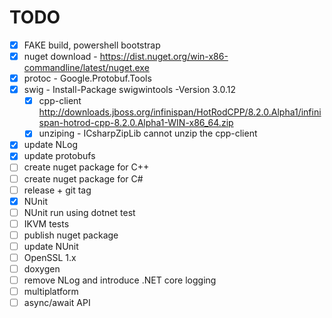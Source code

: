 # TODO

* [x] FAKE build, powershell bootstrap
* [x] nuget download - https://dist.nuget.org/win-x86-commandline/latest/nuget.exe
* [x] protoc - Google.Protobuf.Tools
* [x] swig - Install-Package swigwintools -Version 3.0.12
  * [x] cpp-client http://downloads.jboss.org/infinispan/HotRodCPP/8.2.0.Alpha1/infinispan-hotrod-cpp-8.2.0.Alpha1-WIN-x86_64.zip
  * [x] unziping - ICsharpZipLib cannot unzip the cpp-client
* [x] update NLog
* [x] update protobufs
* [ ] create nuget package for C++
* [ ] create nuget package for C#
* [ ] release + git tag
* [x] NUnit
* [ ] NUnit run using dotnet test
* [ ] IKVM tests
* [ ] publish nuget package
* [ ] update NUnit
* [ ] OpenSSL 1.x
* [ ] doxygen
* [ ] remove NLog and introduce .NET core logging
* [ ] multiplatform
* [ ] async/await API